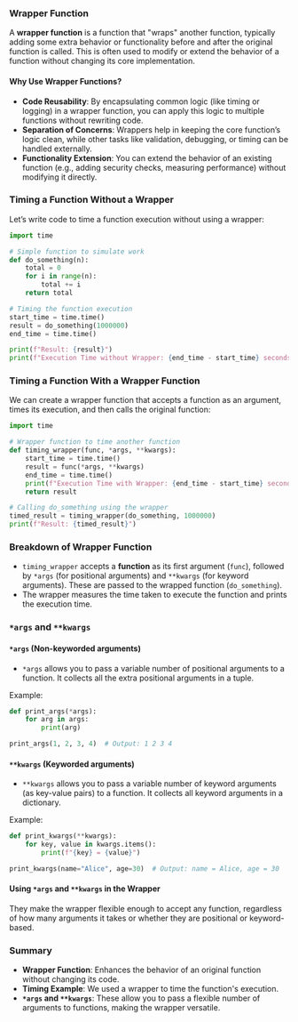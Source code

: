 ### Wrapper Function

A **wrapper function** is a function that "wraps" another function, typically adding some extra behavior or functionality before and after the original function is called. This is often used to modify or extend the behavior of a function without changing its core implementation.

#### Why Use Wrapper Functions?
- **Code Reusability**: By encapsulating common logic (like timing or logging) in a wrapper function, you can apply this logic to multiple functions without rewriting code.
- **Separation of Concerns**: Wrappers help in keeping the core function’s logic clean, while other tasks like validation, debugging, or timing can be handled externally.
- **Functionality Extension**: You can extend the behavior of an existing function (e.g., adding security checks, measuring performance) without modifying it directly.

### Timing a Function Without a Wrapper

Let’s write code to time a function execution without using a wrapper:

```python
import time

# Simple function to simulate work
def do_something(n):
    total = 0
    for i in range(n):
        total += i
    return total

# Timing the function execution
start_time = time.time()
result = do_something(1000000)
end_time = time.time()

print(f"Result: {result}")
print(f"Execution Time without Wrapper: {end_time - start_time} seconds")
```

### Timing a Function With a Wrapper Function

We can create a wrapper function that accepts a function as an argument, times its execution, and then calls the original function:

```python
import time

# Wrapper function to time another function
def timing_wrapper(func, *args, **kwargs):
    start_time = time.time()
    result = func(*args, **kwargs)
    end_time = time.time()
    print(f"Execution Time with Wrapper: {end_time - start_time} seconds")
    return result

# Calling do_something using the wrapper
timed_result = timing_wrapper(do_something, 1000000)
print(f"Result: {timed_result}")
```

### Breakdown of Wrapper Function

- `timing_wrapper` accepts a **function** as its first argument (`func`), followed by `*args` (for positional arguments) and `**kwargs` (for keyword arguments). These are passed to the wrapped function (`do_something`).
- The wrapper measures the time taken to execute the function and prints the execution time.

### `*args` and `**kwargs`

#### `*args` (Non-keyworded arguments)
- `*args` allows you to pass a variable number of positional arguments to a function. It collects all the extra positional arguments in a tuple.
  
Example:
```python
def print_args(*args):
    for arg in args:
        print(arg)

print_args(1, 2, 3, 4)  # Output: 1 2 3 4
```

#### `**kwargs` (Keyworded arguments)
- `**kwargs` allows you to pass a variable number of keyword arguments (as key-value pairs) to a function. It collects all keyword arguments in a dictionary.
  
Example:
```python
def print_kwargs(**kwargs):
    for key, value in kwargs.items():
        print(f"{key} = {value}")

print_kwargs(name="Alice", age=30)  # Output: name = Alice, age = 30
```

#### Using `*args` and `**kwargs` in the Wrapper
They make the wrapper flexible enough to accept any function, regardless of how many arguments it takes or whether they are positional or keyword-based.

### Summary
- **Wrapper Function**: Enhances the behavior of an original function without changing its code.
- **Timing Example**: We used a wrapper to time the function's execution.
- **`*args` and `**kwargs`**: These allow you to pass a flexible number of arguments to functions, making the wrapper versatile.

